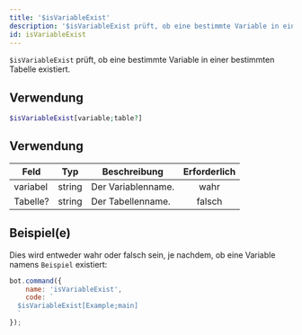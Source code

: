 ```yaml
---
title: '$isVariableExist'
description: '$isVariableExist prüft, ob eine bestimmte Variable in einer gegebenen Tabelle existiert.'
id: isVariableExist
---
```


`$isVariableExist` prüft, ob eine bestimmte Variable in einer bestimmten Tabelle existiert.

## Verwendung

```php
$isVariableExist[variable;table?]
```

## Verwendung

| Feld     | Typ    | Beschreibung       | Erforderlich |
| -------- | ------ | ------------------ |:------------:|
| variabel | string | Der Variablenname. |     wahr     |
| Tabelle? | string | Der Tabellenname.  |    falsch    |

## Beispiel(e)

Dies wird entweder wahr oder falsch sein, je nachdem, ob eine Variable namens `Beispiel` existiert:

```javascript
bot.command({
    name: 'isVariableExist',
    code: `
  $isVariableExist[Example;main]
  `
});
```
